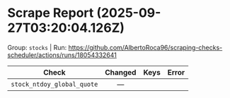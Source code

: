 # Scrape Report (2025-09-27T03:20:04.126Z)

Group: `stocks`  |  Run: https://github.com/AlbertoRoca96/scraping-checks-scheduler/actions/runs/18054332641

| Check | Changed | Keys | Error |
|---|:---:|:--|:--|
| `stock_ntdoy_global_quote` | — |  |  |
